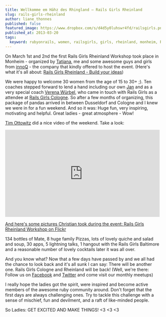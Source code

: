 ```yaml
---
title: Wellkomme em Hähz des Rhingland – Rails Girls Rheinland
slug: rails-girls-rheinland
author: liane_thonnes
published: false
featured_image: https://www.dropbox.com/s/d4d5y0luhswr4fd/railsgirls.png
published_at: 2013-03-20
tags:
  keyword: rubyonrails, women, railsgirls, girls, rheinland, monheim, ROR, tech, ladies, awesome  
---
```


On March 1st and 2nd the first Rails Girls Rheinland Workshop took place in Monheim - organized by [Tatjana](https://railslove.com/team/tatjana_lajendacker/), me and some awesome guys and girls from [innoQ](https://www.innoq.com) - the company that kindly offered to host the event. (Here's what it's all about: [Rails Girls Rheinland - Build your ideas](http://railslove.com/blog/2012/12/12/rails-girls-rheinland-build-your-ideas))

We were happy to welcome 30 women from the age of 15 to 30+ ;). Ten coaches stepped forward to lend a hand including our own [Jan](https://railslove.com/team/jan_kus/) and as a very special coach [Verena Würbel](http://de.linkedin.com/pub/verena-würbel/6/362/59b), who came in touch with Rails Girls as a attendee at [Rails Girls Cologne](http://www.railsgirls.com/cologne). 
So after a few  months of organizing, this package of pandas arrived in between Dusseldorf and Cologne and I knew we were in for a fun weekend. And so it was: Huge fun, very inspiring, motivating and helpful. Great ladies - great atmosphere - Wow!

[Tim Ottowitz](http://www.linkedin.com/profile/view?id=198974927&locale=de_DE&trk=tyah) did a nice video of the weekend. Take a look:

<iframe src="http://player.vimeo.com/video/62054262" width="500" height="281" frameborder="0" webkitAllowFullScreen mozallowfullscreen allowFullScreen></iframe> <p><a href="http://vimeo.com/62054262"></p>

And here's some pictures Christian took during the event: [Rails Girls Rheinland Workshop on Flickr](http://www.flickr.com/photos/darkhawk/sets/72157632939303346/)

134 bottles of Mate, 8 huge family Pizzas, lots of lovely quiche and salad and soup, 30 apps, 5 lightning talks, 1 hangout with the Rails Girls Baltimore and a reasonable number of lovely cocktails later it was all over. 

And you know what? Now that a few days have passed by and we all had the chance to look back and it's all sunk I can say: There will be another one. Rails Girls Cologne and Rheinland will be back! (Well, we're there: Follow us on [Facebook](https://www.facebook.com/RailsGirlsCologne) and [Twitter](https://www.twitter.com/railsgirls_cgn) and come visit our monthly meetups)

I really hope the ladies got the spirit, were inspired and become active members of the awesome ruby community around. Don't forget that the first days are always challenging ones. Try to tackle this challenge with a sense of mischief, fun and devilment, and a raft of like-minded people. 

So Ladies: GET EXCITED AND MAKE THINGS! <3 <3 <3

